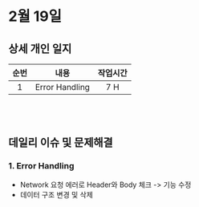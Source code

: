 # 2월 19일
## 상세 개인 일지 
|순번|내용|작업시간
|:---:|:-----:|:-------:
|1| Error Handling | 7 H


</br></br>
## 데일리 이슈 및 문제해결
### 1. Error Handling
  - Network 요청 에러로 Header와 Body 체크 -> 기능 수정
  - 데이터 구조 변경 및 삭제 
